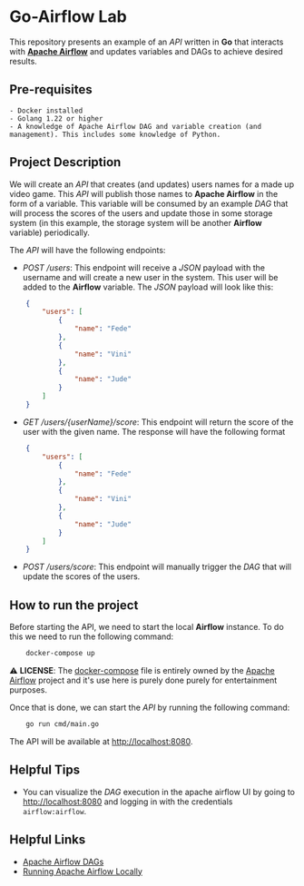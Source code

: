 # Go-Airflow Lab

This repository presents an example of an *API* written in **Go** that interacts with [**Apache Airflow**](https://airflow.apache.org) and updates variables and DAGs to achieve desired results.

## Pre-requisites

    - Docker installed
    - Golang 1.22 or higher
    - A knowledge of Apache Airflow DAG and variable creation (and management). This includes some knowledge of Python.

## Project Description

We will create an *API* that creates (and updates) users names for a made up video game. This *API* will publish those names to **Apache Airflow** in the form of a variable. This variable will be consumed by an example *DAG* that will process the scores of the users and update those in some storage system (in this example, the storage system will be another **Airflow** variable) periodically.

The *API* will have the following endpoints:

- *POST /users*: This endpoint will receive a *JSON* payload with the username and will create a new user in the system. This user will be added to the **Airflow** variable. The *JSON* payload will look like this:

```json
    {
        "users": [
            {
                "name": "Fede"
            },
            {
                "name": "Vini"
            },
            {
                "name": "Jude"
            }
        ]
    }
```

- *GET /users/{userName}/score*: This endpoint will return the score of the user with the given name. The response will have the following format

```json
    {
        "users": [
            {
                "name": "Fede"
            },
            {
                "name": "Vini"
            },
            {
                "name": "Jude"
            }
        ]
    }
```

- *POST /users/score*: This endpoint will manually trigger the *DAG* that will update the scores of the users.

## How to run the project

Before starting the API, we need to start the local **Airflow** instance. To do this we need to run the following command:

```bash
    docker-compose up
```

:warning: **LICENSE**: The [docker-compose](./docker-compose.yml) file is entirely owned by the [Apache Airflow](https://airflow.apache.org) project and it's use here is purely done purely for entertainment purposes.

Once that is done, we can start the *API* by running the following command:

```bash
    go run cmd/main.go
```

The API will be available at <http://localhost:8080>.

## Helpful Tips

- You can visualize the *DAG* execution in the apache airflow UI by going to <http://localhost:8080> and logging in with the credentials `airflow:airflow`.

## Helpful Links

- [Apache Airflow DAGs](https://airflow.apache.org/docs/apache-airflow/stable/core-concepts/dags.html)
- [Running Apache Airflow Locally](https://airflow.apache.org/docs/apache-airflow/stable/howto/docker-compose/index.html)
